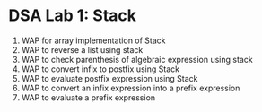  # DSA Lab 1: Stack
 
 1. WAP for array implementation of Stack
 2. WAP to reverse a list using stack 
 3. WAP to check parenthesis of algebraic expression using stack  
 4. WAP to convert infix to postfix using Stack 
 5. WAP to evaluate postfix expression using Stack
 6. WAP to convert an infix expression into a prefix expression 
 7. WAP to evaluate a prefix expression